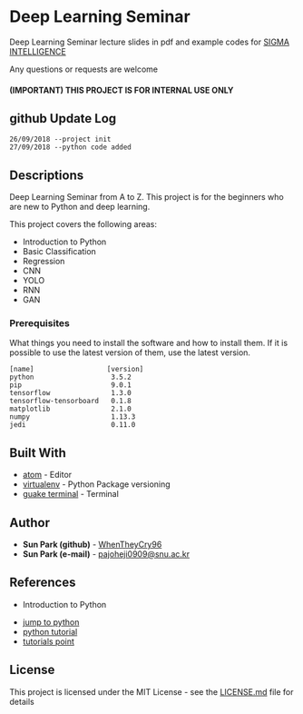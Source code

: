 # Deep Learning Seminar

Deep Learning Seminar lecture slides in pdf and example codes for [SIGMA INTELLIGENCE](https://www.facebook.com/sigmaintelligence/)

Any questions or requests are welcome

#### (IMPORTANT) THIS PROJECT IS FOR INTERNAL USE ONLY

## github Update Log
```
26/09/2018 --project init
27/09/2018 --python code added 
```

## Descriptions

Deep Learning Seminar from A to Z. This project is for the beginners who are new to Python and deep learning.

This project covers the following areas:
* Introduction to Python
* Basic Classification
* Regression
* CNN
* YOLO
* RNN
* GAN

### Prerequisites

What things you need to install the software and how to install them.
If it is possible to use the latest version of them, use the latest version.
```
[name]                  [version]   
python                   3.5.2
pip                      9.0.1  
tensorflow               1.3.0
tensorflow-tensorboard   0.1.8
matplotlib               2.1.0
numpy                    1.13.3
jedi                     0.11.0
```

## Built With

* [atom](https://atom.io) - Editor
* [virtualenv](https://virtualenv.pypa.io/en/stable/) - Python Package versioning
* [guake terminal](https://github.com/Guake/guake) - Terminal

## Author

* **Sun Park (github)** - [WhenTheyCry96](https://github.com/WhenTheyCry96)
* **Sun Park (e-mail)** - pajoheji0909@snu.ac.kr

## References
* Introduction to Python
- [jump to python](https://wikidocs.net)
- [python tutorial](https://docs.python.org/3/tutorial/index.html)
- [tutorials point](https://www.tutorialspoint.com/python)

## License

This project is licensed under the MIT License - see the [LICENSE.md](LICENSE.md) file for details
